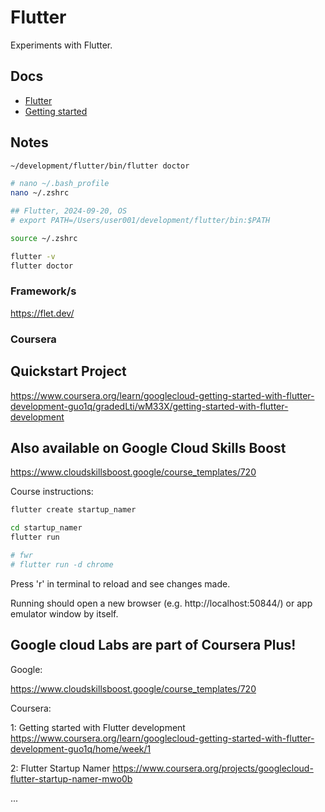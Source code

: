 # Flutter

Experiments with Flutter.

## Docs

- [Flutter](https://flutter.dev/)
- [Getting started](https://docs.flutter.dev/get-started/install/macos/web)

## Notes

```bash
~/development/flutter/bin/flutter doctor

# nano ~/.bash_profile
nano ~/.zshrc

## Flutter, 2024-09-20, OS
# export PATH=/Users/user001/development/flutter/bin:$PATH

source ~/.zshrc

flutter -v
flutter doctor
```

### Framework/s

https://flet.dev/

### Coursera

## Quickstart Project

https://www.coursera.org/learn/googlecloud-getting-started-with-flutter-development-guo1q/gradedLti/wM33X/getting-started-with-flutter-development

## Also available on Google Cloud Skills Boost

https://www.cloudskillsboost.google/course_templates/720

Course instructions:

```bash
flutter create startup_namer

cd startup_namer
flutter run

# fwr
# flutter run -d chrome

```

Press 'r' in terminal to reload and see changes made.

Running should open a new browser (e.g. http://localhost:50844/) or app emulator window by itself.

## Google cloud Labs are part of Coursera Plus!

Google:

https://www.cloudskillsboost.google/course_templates/720

Coursera:

1: Getting started with Flutter development
https://www.coursera.org/learn/googlecloud-getting-started-with-flutter-development-guo1q/home/week/1

2: Flutter Startup Namer
https://www.coursera.org/projects/googlecloud-flutter-startup-namer-mwo0b

...
